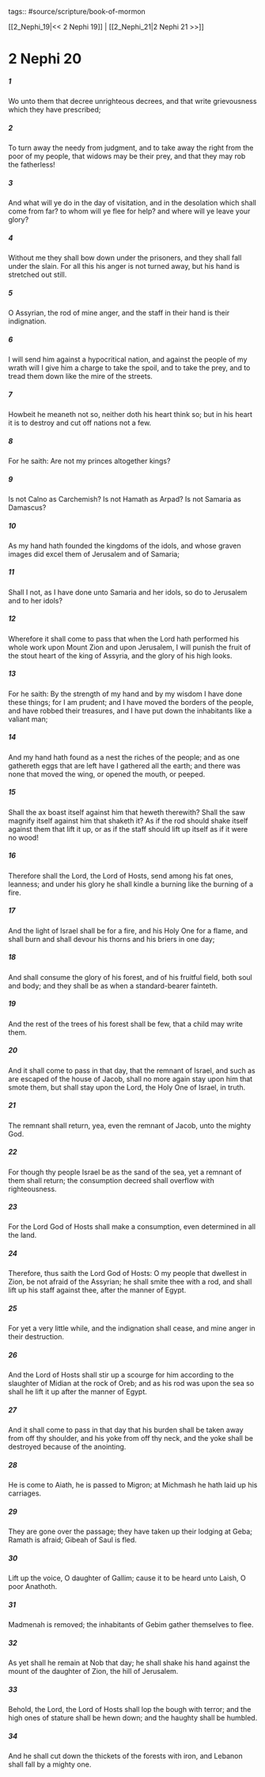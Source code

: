 tags:: #source/scripture/book-of-mormon

[[2_Nephi_19|<< 2 Nephi 19]] | [[2_Nephi_21|2 Nephi 21 >>]]

# 2 Nephi 20

##### 1

Wo unto them that decree unrighteous decrees, and that write grievousness which they have prescribed;

##### 2

To turn away the needy from judgment, and to take away the right from the poor of my people, that widows may be their prey, and that they may rob the fatherless!

##### 3

And what will ye do in the day of visitation, and in the desolation which shall come from far? to whom will ye flee for help? and where will ye leave your glory?

##### 4

Without me they shall bow down under the prisoners, and they shall fall under the slain. For all this his anger is not turned away, but his hand is stretched out still.

##### 5

O Assyrian, the rod of mine anger, and the staff in their hand is their indignation.

##### 6

I will send him against a hypocritical nation, and against the people of my wrath will I give him a charge to take the spoil, and to take the prey, and to tread them down like the mire of the streets.

##### 7

Howbeit he meaneth not so, neither doth his heart think so; but in his heart it is to destroy and cut off nations not a few.

##### 8

For he saith: Are not my princes altogether kings?

##### 9

Is not Calno as Carchemish? Is not Hamath as Arpad? Is not Samaria as Damascus?

##### 10

As my hand hath founded the kingdoms of the idols, and whose graven images did excel them of Jerusalem and of Samaria;

##### 11

Shall I not, as I have done unto Samaria and her idols, so do to Jerusalem and to her idols?

##### 12

Wherefore it shall come to pass that when the Lord hath performed his whole work upon Mount Zion and upon Jerusalem, I will punish the fruit of the stout heart of the king of Assyria, and the glory of his high looks.

##### 13

For he saith: By the strength of my hand and by my wisdom I have done these things; for I am prudent; and I have moved the borders of the people, and have robbed their treasures, and I have put down the inhabitants like a valiant man;

##### 14

And my hand hath found as a nest the riches of the people; and as one gathereth eggs that are left have I gathered all the earth; and there was none that moved the wing, or opened the mouth, or peeped.

##### 15

Shall the ax boast itself against him that heweth therewith? Shall the saw magnify itself against him that shaketh it? As if the rod should shake itself against them that lift it up, or as if the staff should lift up itself as if it were no wood!

##### 16

Therefore shall the Lord, the Lord of Hosts, send among his fat ones, leanness; and under his glory he shall kindle a burning like the burning of a fire.

##### 17

And the light of Israel shall be for a fire, and his Holy One for a flame, and shall burn and shall devour his thorns and his briers in one day;

##### 18

And shall consume the glory of his forest, and of his fruitful field, both soul and body; and they shall be as when a standard-bearer fainteth.

##### 19

And the rest of the trees of his forest shall be few, that a child may write them.

##### 20

And it shall come to pass in that day, that the remnant of Israel, and such as are escaped of the house of Jacob, shall no more again stay upon him that smote them, but shall stay upon the Lord, the Holy One of Israel, in truth.

##### 21

The remnant shall return, yea, even the remnant of Jacob, unto the mighty God.

##### 22

For though thy people Israel be as the sand of the sea, yet a remnant of them shall return; the consumption decreed shall overflow with righteousness.

##### 23

For the Lord God of Hosts shall make a consumption, even determined in all the land.

##### 24

Therefore, thus saith the Lord God of Hosts: O my people that dwellest in Zion, be not afraid of the Assyrian; he shall smite thee with a rod, and shall lift up his staff against thee, after the manner of Egypt.

##### 25

For yet a very little while, and the indignation shall cease, and mine anger in their destruction.

##### 26

And the Lord of Hosts shall stir up a scourge for him according to the slaughter of Midian at the rock of Oreb; and as his rod was upon the sea so shall he lift it up after the manner of Egypt.

##### 27

And it shall come to pass in that day that his burden shall be taken away from off thy shoulder, and his yoke from off thy neck, and the yoke shall be destroyed because of the anointing.

##### 28

He is come to Aiath, he is passed to Migron; at Michmash he hath laid up his carriages.

##### 29

They are gone over the passage; they have taken up their lodging at Geba; Ramath is afraid; Gibeah of Saul is fled.

##### 30

Lift up the voice, O daughter of Gallim; cause it to be heard unto Laish, O poor Anathoth.

##### 31

Madmenah is removed; the inhabitants of Gebim gather themselves to flee.

##### 32

As yet shall he remain at Nob that day; he shall shake his hand against the mount of the daughter of Zion, the hill of Jerusalem.

##### 33

Behold, the Lord, the Lord of Hosts shall lop the bough with terror; and the high ones of stature shall be hewn down; and the haughty shall be humbled.

##### 34

And he shall cut down the thickets of the forests with iron, and Lebanon shall fall by a mighty one.
